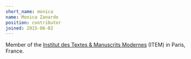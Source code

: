```yaml
---
short_name: monica
name: Monica Zanardo
position: contributor
joined: 2015-06-02
---
```

Member of the [Institut des Textes & Manuscrits Modernes](http://www.item.ens.fr/) (ITEM) in Paris, France.
